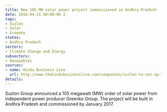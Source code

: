 ```yaml
---
title: New 105 MW solar power project commissioned in Andhra Pradesh
date: 2016-04-21 00:00:00 Z
tags:
- Suzlon
- Solar
- Greenko
states:
- Andhra Pradesh
sectors:
- Climate Change and Energy
subsectors:
- Renewables
sources:
- name: Hindu Business Line
  url: http://www.thehindubusinessline.com/companies/suzlon-to-set-up-105-mw-wind-farm-for-greenko-in-andhra-pradesh/article8460878.ece
details: 
---
```


Suzlon Group announced a 105 megawatt (MW) order of solar power from independent power producer Greenko Group. The project will be built in Andhra Pradesh and commissioned by January 2017.
